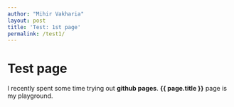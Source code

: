 ```yaml
---
author: "Mihir Vakharia"
layout: post
title: 'Test: 1st page'
permalink: /test1/
---
```

# Test page

I recently spent some time trying out **github pages**. **{{ page.title }}** page is my playground.